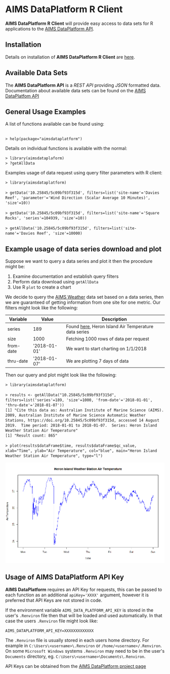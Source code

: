 
AIMS DataPlatform R Client
==========================

__AIMS DataPlatform R Client__ will provide easy access to data sets for R applications to the [AIMS DataPlatform API](https://aims.github.io/data-platform).

Installation
------------

Details on installation of __AIMS DataPlatform R Client__ are [here](install).

Available Data Sets
-------------------

The __AIMS DataPlatform API__ is a *REST API* providing *JSON* formatted data.  Documentation about available data sets can be found on the [AIMS DataPlatfom API](https://aims.github.io/data-platform)

General Usage Examples
----------------------

A list of functions available can be found using:

```

> help(package="aimsdataplatform")

```
Details on individual functions is available with the normal:

```
> library(aimsdataplaform)
> ?getAllData

```
Examples usage of data request using query filter parameters with R client:

```
> library(aimsdataplatform)

> getData('10.25845/5c09bf93f315d', filters=list('site-name'='Davies Reef', 'parameter'='Wind Direction (Scalar Average 10 Minutes)', 'size'=10))

> getData('10.25845/5c09bf93f315d', filters=list('site-name'='Square Rocks', 'series'=104939, 'size'=10))

> getAllData('10.25845/5c09bf93f315d', filters=list('site-name'='Davies Reef', 'size'=10000)

```

Example usage of data series download and plot
----------------------------------------------

Suppose we want to query a data series and plot it then the procedure might be:
1. Examine documentation and establish query filters
2. Perform data download using `getAllData`
3. Use R `plot` to create a chart

We decide to query the [AIMS Weather](https://aims.github.io/data-platform/weather) data set based on a data series, then we are guaranteed of getting information from one site for one metric.  Our filters might look like the following:


Variable  | Value        | Description
----------|--------------|------------
series    | 189          | Found [here](https://aims.github.io/data-platform/weather/series), Heron Island Air Temperature data series
size      | 1000         | Fetching 1000 rows of data per request
from-date | '2018-01-01' | We want to start charting on 1/1/2018
thru-date | '2018-01-07' | We are plotting 7 days of data

Then our query and plot might look like the following:

```
> library(aimsdataplatform)

> results <- getAllData("10.25845/5c09bf93f315d", filters=list('series'=189, 'size'=1000, 'from-date'='2018-01-01', 'thru-date'='2018-01-07'))
[1] "Cite this data as: Australian Institute of Marine Science (AIMS). 2009, Australian Institute of Marine Science Automatic Weather Stations, https://doi.org/10.25845/5c09bf93f315d, accessed 14 August 2019.  Time period: 2018-01-01 to 2018-01-07.  Series: Heron Island Weather Station Air Temperature"
[1] "Result count: 865"

> plot(results$dataFrame$time, results$dataFrame$qc_value, xlab="Time", ylab="Air Temperature", col="blue", main="Heron Island Weather Station Air Temperature", type="l")

```

![plot](Rplot.png)

Usage of AIMS DataPlatform API Key
----------------------------------

__AIMS DataPlatform__ requires an API Key for requests, this can be passed to each function as an additional `apiKey='XXXX'` argument, however it is preferred that API Keys are not stored in code.

If the environment variable `AIMS_DATA_PLATFORM_API_KEY` is stored in the user's `.Renviron` file then that will be loaded and used automatically.  In that case the users `.Renviron` file might look like:

```
AIMS_DATAPLATFORM_API_KEY=XXXXXXXXXXXXX

```
The `.Renviron` file is usually stored in each users home directory.  For example in `C:\Users\<username>\.Renviron` or `/home/<username>/.Renviron`.  On some `Microsoft Windows` systems `.Renviron` may need to be in the user's `Documents` directory, eg. `C:\Users\<username>\Documents\.Renviron`.

API Keys can be obtained from the [AIMS DataPlatform project page](https://aims.github.io/data-platform)
